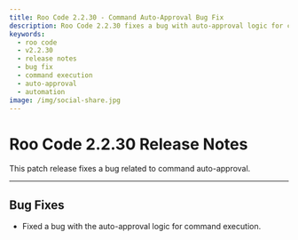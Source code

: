 ```yaml
---
title: Roo Code 2.2.30 - Command Auto-Approval Bug Fix
description: Roo Code 2.2.30 fixes a bug with auto-approval logic for command execution, ensuring reliable automated workflows.
keywords:
  - roo code
  - v2.2.30
  - release notes
  - bug fix
  - command execution
  - auto-approval
  - automation
image: /img/social-share.jpg
---
```


# Roo Code 2.2.30 Release Notes

This patch release fixes a bug related to command auto-approval.

---

## Bug Fixes

*   Fixed a bug with the auto-approval logic for command execution.